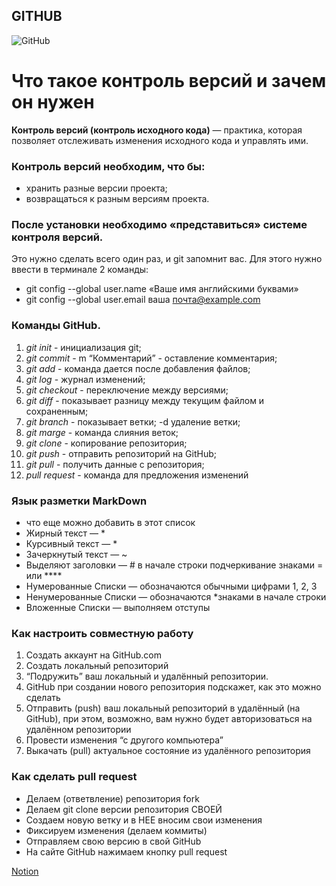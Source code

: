 ## GITHUB

![GitHub](git.png)
# Что такое контроль версий и зачем он нужен

**Контроль версий (контроль исходного кода)** — практика, которая позволяет отслеживать
изменения исходного кода и управлять ими.
### Контроль версий необходим, что бы:

- хранить разные версии проекта;
- возвращаться к разным версиям проекта.

### После установки необходимо «представиться» системе контроля версий.

Это нужно сделать всего один раз, и git запомнит вас. Для этого нужно ввести в терминале 2 команды:

- git config --global user.name «Ваше имя английскими буквами»
- git config --global user.email ваша почта@example.com

### Команды GitHub.

1. _git init_ - инициализация git;
2. _git commit_ - m “Комментарий” - оставление комментария;
3. _git add_ - команда дается после добавления
файлов;
4. _git log_ - журнал изменений;
5. _git checkout_ - переключение между версиями;
6. _git diff_ - показывает разницу между текущим файлом и сохраненным;
7. _git branch_ - показывает ветки; -d удаление ветки;
8. _git marge_ - команда слияния веток;
9. _git clone_ - копирование репозитория;
10. _git push_ - отправить репозиторий на GitHub;
11. _git pull_ - получить данные с репозитория;
12. _pull request_ - команда для предложения изменений

### Язык разметки MarkDown

- что еще можно добавить в этот список
- Жирный текст — *
- Курсивный текст — *
- Зачеркнутый текст — ~
- Выделяют заголовки — # в начале строки подчеркивание знаками = или ****
- Нумерованные Списки — обозначаются
обычными цифрами 1, 2, 3
- Ненумерованные Списки — обозначаются
*знаками в начале строки
- Вложенные Списки — выполняем отступы

### Как настроить совместную работу

1. Создать аккаунт на GitHub.com
2. Создать локальный репозиторий
3. “Подружить” ваш локальный и удалённый репозитории.
4. GitHub при создании нового репозитория подскажет, как это можно сделать
5. Отправить (push) ваш локальный репозиторий в удалённый (на GitHub), при этом, возможно, 
вам нужно будет авторизоваться на удалённом репозитории
6. Провести изменения “с другого компьютера”
7. Выкачать (pull) актуальное состояние из удалённого репозитория

### Как сделать pull request
* Делаем   (ответвление) репозитория fork
* Делаем git clone   версии репозитория СВОЕЙ
* Создаем новую ветку и в НЕЕ вносим свои изменения
* Фиксируем изменения (делаем коммиты)
* Отправляем свою версию в свой GitHub
* На сайте GitHub нажимаем кнопку pull request

[Notion](https://www.notion.so/Git-22dac6e8fb2746ef957d52f636edc4df?pvs=4)